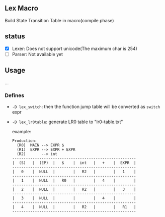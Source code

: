 Lex Macro
------

Build State Transition Table in macro(compile phase)

## status

* [x] Lexer: Does not support unicode(The maximum char is 254)
* [ ] Parser: Not available yet

## Usage

...

### Defines

* `-D lex_switch`: then the function jump table will be converted as `switch` expr
* `-D lex_lr0table`: generate LR0 table to "lr0-table.txt"

  example:

  ```
  Production:
    (R0)  MAIN --> EXPR $
    (R1)  EXPR --> EXPR + EXPR
    (R2)       --> int
  -------------------------------------------------------
  |  (S)   |  (EP)  |   $    |  int   |   +    |  EXPR  |
  -------------------------------------------------------
  |   0    |  NULL  |        |   R2   |        |   1    |
  -------------------------------------------------------
  |   1    |  NULL  |   R0   |        |   4    |        |
  -------------------------------------------------------
  |   2    |  NULL  |        |   R2   |        |   3    |
  -------------------------------------------------------
  |   3    |  NULL  |        |        |   4    |        |
  -------------------------------------------------------
  |   4    |  NULL  |        |   R2   |        |   R1   |
  -------------------------------------------------------
  ```